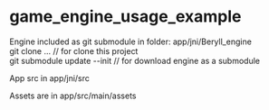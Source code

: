 # game_engine_usage_example

Engine included as git submodule in folder: app/jni/Beryll_engine  
git clone ...               // for clone this project  
git submodule update --init // for download engine as a submodule  

App src in app/jni/src

Assets are in app/src/main/assets
